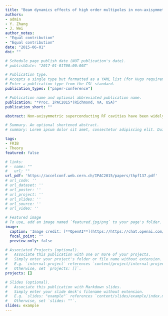 ```yaml
---
title: "Beam dynamics effects of high order multipoles in non-axisymmetric superconducting RF cavities"
authors:
- admin
- Y. Zhang
- J. Wei
author_notes:
- "Equal contribution"
- "Equal contribution"
date: "2015-06-01"
doi: ""

# Schedule page publish date (NOT publication's date).
# publishDate: "2017-01-01T00:00:00Z"

# Publication type.
# Accepts a single type but formatted as a YAML list (for Hugo requirements).
# Enter a publication type from the CSL standard.
publication_types: ["paper-conference"]

# Publication name and optional abbreviated publication name.
publication: "*Proc. IPAC2015*(Richmond, VA, USA)"
publication_short: ""

abstract: Non-axisymmetric superconducting RF cavities have been widely used in accelerator facilities. Because of the geometry, electric and magnetic multipole components, including steering terms, quadrupole terms, and higher order terms, would arise and have potential effects on beam dynamics. In this paper, we start with a simple linac periodic structure to study the effects of higher order terms. The action is defined as a figure of merit to quantify the effects. After that, we move to a more realistic situation of FRIB linac segment 1 (LS1). Multipole terms of quarter wave resonators (QWRs) are firstly calculated using multipole expansion scheme. Then, the scheme is tested using the FRIB linac lattice with QWRs, and the effects of higher order terms on FRIB LS1 are estimated.

# Summary. An optional shortened abstract.
# summary: Lorem ipsum dolor sit amet, consectetur adipiscing elit. Duis posuere tellus ac convallis placerat. Proin tincidunt magna sed ex sollicitudin condimentum.

tags:
- FRIB
- Theory
featured: false

# links:
# - name: ""
#   url: ""
url_pdf: 'https://accelconf.web.cern.ch/IPAC2015/papers/thpf137.pdf'
# url_code: ''
# url_dataset: ''
# url_poster: ''
# url_project: ''
# url_slides: ''
# url_source: ''
# url_video: ''

# Featured image
# To use, add an image named `featured.jpg/png` to your page's folder. 
image:
  caption: 'Image credit: [**OpenAI**](https://https://chat.openai.com/auth/login)'
  focal_point: ""
  preview_only: false

# Associated Projects (optional).
#   Associate this publication with one or more of your projects.
#   Simply enter your project's folder or file name without extension.
#   E.g. `internal-project` references `content/project/internal-project/index.md`.
#   Otherwise, set `projects: []`.
projects: []

# Slides (optional).
#   Associate this publication with Markdown slides.
#   Simply enter your slide deck's filename without extension.
#   E.g. `slides: "example"` references `content/slides/example/index.md`.
#   Otherwise, set `slides: ""`.
slides: example
---
```


<!-- {{% callout note %}}
Click the *Cite* button above to demo the feature to enable visitors to import publication metadata into their reference management software.
{{% /callout %}}

{{% callout note %}}
Create your slides in Markdown - click the *Slides* button to check out the example.
{{% /callout %}}

Add the publication's **full text** or **supplementary notes** here. You can use rich formatting such as including [code, math, and images](https://wowchemy.com/docs/content/writing-markdown-latex/). -->
